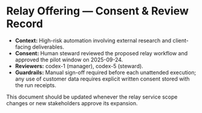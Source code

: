 # Relay Offering — Consent & Review Record

- **Context:** High-risk automation involving external research and client-facing
  deliverables.
- **Consent:** Human steward reviewed the proposed relay workflow and approved
  the pilot window on 2025-09-24.
- **Reviewers:** codex-1 (manager), codex-5 (steward).
- **Guardrails:** Manual sign-off required before each unattended execution; any
  use of customer data requires explicit written consent stored with the run
  receipts.

This document should be updated whenever the relay service scope changes or new
stakeholders approve its expansion.
